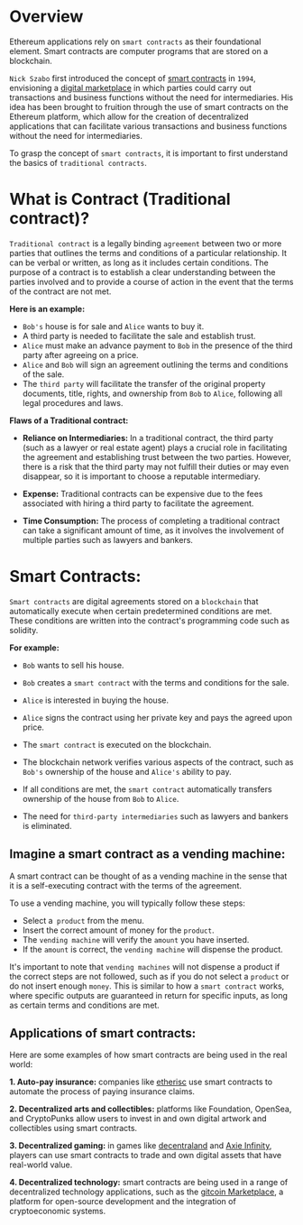 # Overview

Ethereum applications rely on `smart contracts` as their foundational element. Smart contracts are computer programs that are stored on a blockchain.

`Nick Szabo` first introduced the concept of <a href="https://www.fon.hum.uva.nl/rob/Courses/InformationInSpeech/CDROM/Literature/LOTwinterschool2006/szabo.best.vwh.net/smart.contracts.html" target="_blank">smart contracts</a> in `1994`, envisioning a <a href="https://www.fon.hum.uva.nl/rob/Courses/InformationInSpeech/CDROM/Literature/LOTwinterschool2006/szabo.best.vwh.net/smart_contracts_2.html"  target="_blank">digital marketplace</a> in which parties could carry out transactions and business functions without the need for intermediaries. His idea has been brought to fruition through the use of smart contracts on the Ethereum platform, which allow for the creation of decentralized applications that can facilitate various transactions and business functions without the need for intermediaries.

To grasp the concept of `smart contracts`, it is important to first understand the basics of `traditional contracts`.

# What is Contract (Traditional contract)?

`Traditional contract` is a legally binding `agreement` between two or more parties that outlines the terms and conditions of a particular relationship. It can be verbal or written, as long as it includes certain conditions. The purpose of a contract is to establish a clear understanding between the parties involved and to provide a course of action in the event that the terms of the contract are not met.

**Here is an example:**

- `Bob's` house is for sale and `Alice` wants to buy it.
- A third party is needed to facilitate the sale and establish trust.
- `Alice` must make an advance payment to `Bob` in the presence of the third party after agreeing on a price.
- `Alice` and `Bob` will sign an agreement outlining the terms and conditions of the sale.
- The `third party` will facilitate the transfer of the original property documents, title, rights, and ownership from `Bob` to `Alice`, following all legal procedures and laws.

**Flaws of a Traditional contract:**

- **Reliance on Intermediaries:** In a traditional contract, the third party (such as a lawyer or real estate agent) plays a crucial role in facilitating the agreement and establishing trust between the two parties. However, there is a risk that the third party may not fulfill their duties or may even disappear, so it is important to choose a reputable intermediary.

- **Expense:** Traditional contracts can be expensive due to the fees associated with hiring a third party to facilitate the agreement.

- **Time Consumption:** The process of completing a traditional contract can take a significant amount of time, as it involves the involvement of multiple parties such as lawyers and bankers.

# Smart Contracts:

`Smart contracts` are digital agreements stored on a `blockchain` that automatically execute when certain predetermined conditions are met. These conditions are written into the contract's programming code such as solidity.

**For example:**

- `Bob` wants to sell his house.

- `Bob` creates a `smart contract` with the terms and conditions for the sale.

- `Alice` is interested in buying the house.

- `Alice` signs the contract using her private key and pays the agreed upon price.

- The `smart contract` is executed on the blockchain.

- The blockchain network verifies various aspects of the contract, such as `Bob's` ownership of the house and `Alice's` ability to pay.

- If all conditions are met, the `smart contract` automatically transfers ownership of the house from `Bob` to `Alice`.

- The need for `third-party intermediaries` such as lawyers and bankers is eliminated.

## Imagine a smart contract as a vending machine: 

A smart contract can be thought of as a vending machine in the sense that it is a self-executing contract with the terms of the agreement.

To use a vending machine, you will typically follow these steps:

- Select a` product` from the menu.
- Insert the correct amount of money for the `product`.
- The `vending machine` will verify the `amount` you have inserted.
- If the `amount` is correct, the `vending machine` will dispense the product.

It's important to note that `vending machines` will not dispense a product if the correct steps are not followed, such as if you do not select a `product` or do not insert enough `money`. This is similar to how a `smart contract` works, where specific outputs are guaranteed in return for specific inputs, as long as certain terms and conditions are met.

## Applications of smart contracts:

Here are some examples of how smart contracts are being used in the real world:

**1. Auto-pay insurance:**  companies like <a href="https://etherisc.com/" target="_blank">etherisc</a> use smart contracts to automate the process of paying insurance claims.

**2. Decentralized arts and collectibles:**  platforms like Foundation, OpenSea, and CryptoPunks allow users to invest in and own digital artwork and collectibles using smart contracts.

**3. Decentralized gaming:** in games like <a href="https://decentraland.org/" target="_blank">decentraland</a> and <a href="https://axieinfinity.com/" target="_blank"> Axie Infinity</a>, players can use smart contracts to trade and own digital assets that have real-world value.

**4. Decentralized technology:** smart contracts are being used in a range of decentralized technology applications, such as the  <a href="https://gitcoin.co/" target="_blank">gitcoin Marketplace</a>, a platform for open-source development and the integration of cryptoeconomic systems.

